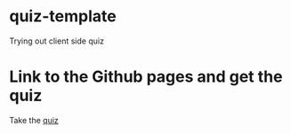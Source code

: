 # quiz-template
Trying out client side quiz

# Link to the Github pages and get the quiz
Take the [quiz](https://charles-hoot.github.io/quiz-template/quiz.html)